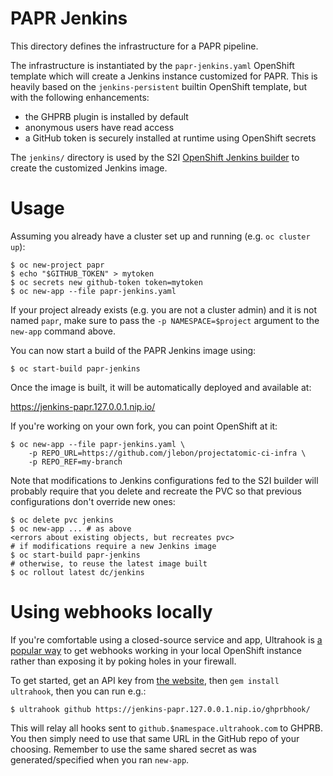 # PAPR Jenkins

This directory defines the infrastructure for a PAPR pipeline.

The infrastructure is instantiated by the `papr-jenkins.yaml` OpenShift template
which will create a Jenkins instance customized for PAPR. This is heavily based
on the `jenkins-persistent` builtin OpenShift template, but with the following
enhancements:

- the GHPRB plugin is installed by default
- anonymous users have read access
- a GitHub token is securely installed at runtime using OpenShift secrets

The `jenkins/` directory is used by the S2I
[OpenShift Jenkins builder](https://github.com/openshift/jenkins/tree/8e58d88#installing-using-s2i-build)
to create the customized Jenkins image.

# Usage

Assuming you already have a cluster set up and running (e.g. `oc cluster up`):

```
$ oc new-project papr
$ echo "$GITHUB_TOKEN" > mytoken
$ oc secrets new github-token token=mytoken
$ oc new-app --file papr-jenkins.yaml
```

If your project already exists (e.g. you are not a cluster admin) and it is not
named `papr`, make sure to pass the `-p NAMESPACE=$project` argument to the
`new-app` command above.

You can now start a build of the PAPR Jenkins image using:

```
$ oc start-build papr-jenkins
```

Once the image is built, it will be automatically deployed and available at:

https://jenkins-papr.127.0.0.1.nip.io/

If you're working on your own fork, you can point OpenShift at it:

```
$ oc new-app --file papr-jenkins.yaml \
    -p REPO_URL=https://github.com/jlebon/projectatomic-ci-infra \
    -p REPO_REF=my-branch
```

Note that modifications to Jenkins configurations fed to the S2I builder will
probably require that you delete and recreate the PVC so that previous
configurations don't override new ones:


```
$ oc delete pvc jenkins
$ oc new-app ... # as above
<errors about existing objects, but recreates pvc>
# if modifications require a new Jenkins image
$ oc start-build papr-jenkins
# otherwise, to reuse the latest image built
$ oc rollout latest dc/jenkins
```

# Using webhooks locally

If you're comfortable using a closed-source service and app, Ultrahook is
[a popular way](https://blog.openshift.com/using-github-hooks-with-your-local-openshift-environment/)
to get webhooks working in your local OpenShift instance rather than exposing it
by poking holes in your firewall.

To get started, get an API key from
[the website](http://www.ultrahook.com/register), then `gem install ultrahook`,
then you can run e.g.:

```
$ ultrahook github https://jenkins-papr.127.0.0.1.nip.io/ghprbhook/
```

This will relay all hooks sent to `github.$namespace.ultrahook.com` to GHPRB.
You then simply need to use that same URL in the GitHub repo of your choosing.
Remember to use the same shared secret as was generated/specified when you ran
`new-app`.
